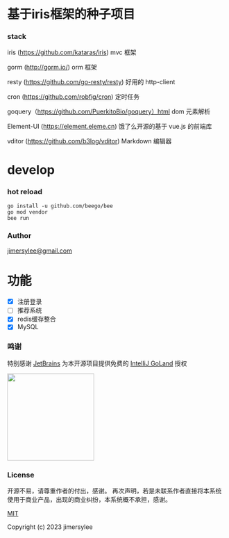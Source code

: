# 基于iris框架的种子项目
### stack

iris (https://github.com/kataras/iris) mvc 框架

gorm (http://gorm.io/) orm 框架

resty (https://github.com/go-resty/resty) 好用的 http-client

cron (https://github.com/robfig/cron) 定时任务

goquery（https://github.com/PuerkitoBio/goquery）html dom 元素解析

Element-UI (https://element.eleme.cn) 饿了么开源的基于 vue.js 的前端库

vditor (https://github.com/b3log/vditor) Markdown 编辑器

# develop

### hot reload
```shell script
go install -u github.com/beego/bee
go mod vendor
bee run 
```
### Author
jimersylee@gmail.com

# 功能
- [x] 注册登录
- [ ] 推荐系统
- [x] redis缓存整合
- [x] MySQL

### 鸣谢

特别感谢 [JetBrains](https://www.jetbrains.com/?from=iris-seed) 为本开源项目提供免费的 [IntelliJ GoLand](https://www.jetbrains.com/go/?from=iris-seed) 授权

<p>
 <a href="https://www.jetbrains.com/?from=ferry">
   <img height="200" src="https://www.fdevops.com/wp-content/uploads/2020/09/1599213857-jetbrains-variant-4.png">
 </a>
</p>


### License

开源不易，请尊重作者的付出，感谢。
再次声明，若是未联系作者直接将本系统使用于商业产品，出现的商业纠纷，本系统概不承担，感谢。

[MIT](https://github.com/jimersylee/iris-seed/blob/master/LICENSE)

Copyright (c) 2023 jimersylee